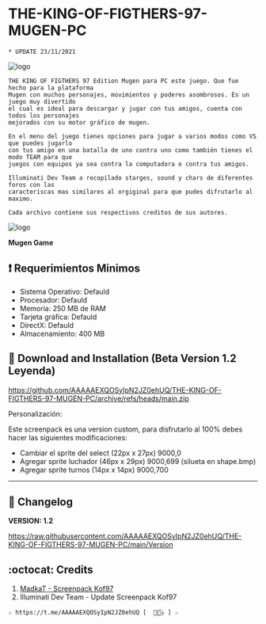 ﻿# THE-KING-OF-FIGTHERS-97-MUGEN-PC
```
* UPDATE 23/11/2021
```
![logo](https://github.com/AAAAAEXQOSyIpN2JZ0ehUQ/THE-KING-OF-FIGTHERS-97-MUGEN-PC/blob/main/Imagenes/kof97-2.png)

```
THE KING OF FIGTHERS 97 Edition Mugen para PC este juego. Que fue hecho para la plataforma
Mugen con muchos personajes, movimientos y poderes asombrosos. Es un juego muy divertido
el cual es ideal para descargar y jugar con tus amigos, cuenta con todos los personajes
mejorados con su motor gráfico de mugen.

En el menu del juego tienes opciones para jugar a varios modos como VS que puedes jugarlo
con tus amigo en una batalla de uno contra uno como también tienes el modo TEAM para que
juegos con equipos ya sea contra la computadora o contra tus amigos.

Illuminati Dev Team a recopilado starges, sound y chars de diferentes foros con las 
caracteriscas mas similares al orgiginal para que pudes difrutarlo al maximo.

Cada archivo contiene sus respectivos creditos de sus autores.
```
![logo](https://github.com/AAAAAEXQOSyIpN2JZ0ehUQ/THE-KING-OF-FIGTHERS-97-MUGEN-PC/blob/main/Imagenes/kof97-3.png)

**Mugen Game**

## :heavy_exclamation_mark: Requerimientos Minimos

* Sistema Operativo:	Defauld
* Procesador:	        Defauld
* Memoria:	        250 MB de RAM
* Tarjeta gráfica:	Defauld
* DirectX:	        Defauld
* Almacenamiento:	400 MB

## :book: Download and Installation (Beta Version 1.2 Leyenda)

https://github.com/AAAAAEXQOSyIpN2JZ0ehUQ/THE-KING-OF-FIGTHERS-97-MUGEN-PC/archive/refs/heads/main.zip

Personalización:

Este screenpack es una version custom, para disfrutarlo al 100% debes hacer las siguientes modificaciones:

- Cambiar el sprite del select (22px x 27px) 9000,0
- Agregar sprite luchador (46px x 29px) 9000,699 (silueta en shape.bmp)
- Agregar sprite turnos (14px x 14px) 9000,700

-------------------------------------------------------------------------------

## :scroll: Changelog

**VERSION: 1.2**

https://raw.githubusercontent.com/AAAAAEXQOSyIpN2JZ0ehUQ/THE-KING-OF-FIGTHERS-97-MUGEN-PC/main/Version

## :octocat: Credits

1. [MadkaT - Screenpack Kof97](https://network.mugenguild.com/madkat/addon.html)
2. Illuminati Dev Team - Update Screenpack Kof97

```
☆ https://t.me/AAAAAEXQOSyIpN2JZ0ehUQ [  ⃘⃤꙰✰ ] ☆
```

